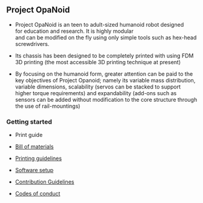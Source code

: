 ## Project OpaNoid

-   Project OpaNoid is an teen to adult-sized humanoid robot designed
    for education and research. It is highly modular
    and can be modified on the fly using only simple tools such as hex-head
    screwdrivers.

-   Its chassis has been designed to be completely printed with using FDM
    3D printing (the most accessible 3D printing technique at present)

-   By focusing on the humanoid form, greater attention can be paid to the key
    objectives of Project Opanoid; namely its variable mass distribution,
    variable dimensions, scalability (servos can be stacked to support higher
    torque requirements) and expandability (add-ons such as sensors can be added
    without modification to the core structure through the use of
    rail-mountings)

### Getting started

-   Print guide

-   [Bill of materials](Hardware/Bill%20of%20materials.pdf)

-   [Printing guidelines](Hardware/Print%20settings.md)

-   [Software setup](Software/Software%20readme.md)

-   [Contribution Guidelines](Contributor%20guidelines.md)

-   [Codes of conduct](Codes%20of%20conduct.md)
